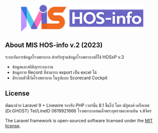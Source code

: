 <p align="center"><a href="https://hosinfo.tphcp.go.th" target="_blank"><img src="https://raw.githubusercontent.com/phichitonline/hosinfo-v2/main/public/assets/images/mis-hosinfo-logo-full.png" width="400" alt="Laravel Logo"></a></p>

<p align="center">

</p>

## About MIS HOS-info v.2 (2023)

ระบบจัดการข้อมูลโรงพยาบาล สำหรับฐานข้อมูลโรงพยาบาลที่ใช้ HOSxP v.3

- ข้อมูลและสถิติทุกระบบงาน
- ข้อมูลราย Record ที่สามารถ export เป็น excel ได้
- มีระบบตัวชี้วัดโรงพยาบาล ในรูปแบบ Scorecard Cockpit

## License

พัฒนาด้วย Laravel 9 + Livewire รองรับ PHP เวอร์ชั่น 8.1 ขึ้นไป
โดย ณัฐพงศ์ เครือเทศ (Dr.GHOST)
Tel/LineID 0619921666 
โรงพยาบาลสมเด็จพระยุพราชตะพานหิน จ.พิจิตร

The Laravel framework is open-sourced software licensed under the [MIT license](https://opensource.org/licenses/MIT).
